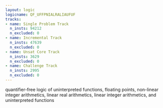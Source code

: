 ```yaml
---
layout: logic
logicname: QF_UFFPNIALRALIAUFUF
tracks:
- name: Single Problem Track
  n_insts: 94212
  n_excluded: 0
- name: Incremental Track
  n_insts: 47639
  n_excluded: 0
- name: Unsat Core Track
  n_insts: 3629
  n_excluded: 0
- name: Challenge Track
  n_insts: 2995
  n_excluded: 0
---
```

quantifier-free logic of uninterpreted functions, floating points, non-linear integer arithmetics, linear real arithmetics, linear integer arithmetics, and uninterpreted functions